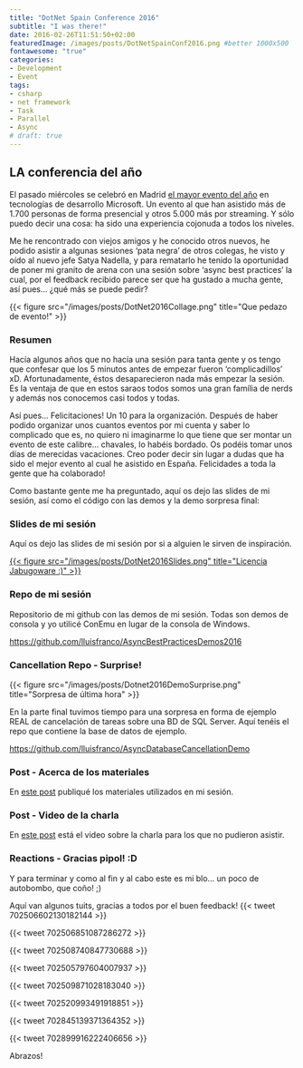 ```yaml
---
title: "DotNet Spain Conference 2016"
subtitle: "I was there!"
date: 2016-02-26T11:51:50+02:00
featuredImage: /images/posts/DotNetSpainConf2016.png #better 1000x500
fontawesome: "true"
categories: 
- Development
- Event
tags:
- csharp
- net framework
- Task
- Parallel
- Async
# draft: true
---
```


## **LA** conferencia del año

El pasado miércoles se celebró en Madrid [el mayor evento del año](https://news.microsoft.com/es-es/2016/02/24/microsoft-reune-6700-desarrolladores-dotnet-conference-2016-mayor-evento-net-espana/) en tecnologías de desarrollo Microsoft. Un evento al que han asistido más de 1.700 personas de forma presencial y otros 5.000 más por streaming. Y sólo puedo decir una cosa: ha sido una experiencia cojonuda a todos los niveles.

Me he rencontrado con viejos amigos y he conocido otros nuevos, he podido asistir a algunas sesiones ‘pata negra’ de otros colegas, he visto y oído al nuevo jefe Satya Nadella, y para rematarlo he tenido la oportunidad de poner mi granito de arena con una sesión sobre ‘async best practices’ la cual, por el feedback recibido parece ser que ha gustado a mucha gente, así pues… ¿qué más se puede pedir?

{{< figure src="/images/posts/DotNet2016Collage.png" title="Que pedazo de evento!" >}}

### Resumen

Hacía algunos años que no hacía una sesión para tanta gente y os tengo que confesar que los 5 minutos antes de empezar fueron ‘complicadillos’ xD. Afortunadamente, éstos desaparecieron nada más empezar la sesión. Es la ventaja de que en estos saraos todos somos una gran família de nerds y además nos conocemos casi todos y todas.

Así pues... Felicitaciones! Un 10 para la organización. Después de haber podido organizar unos cuantos eventos por mi cuenta y saber lo complicado que es, no quiero ni imaginarme lo que tiene que ser montar un evento de este calibre... chavales, lo habéis bordado. Os podéis tomar unos días de merecidas vacaciones. 
Creo poder decir sin lugar a dudas que ha sido el mejor evento al cual he asistido en España. Felicidades a toda la gente que ha colaborado!

Como bastante gente me ha preguntado, aquí os dejo las slides de mi sesión, así como el código con las demos y la demo sorpresa final:

### Slides de mi sesión

Aquí os dejo las slides de mi sesión por si a alguien le sirven de inspiración. 

[{{< figure src="/images/posts/DotNet2016Slides.png" title="Licencia Jabugoware :)" >}}](https://www2.slideshare.net/lluisfranco/async-best-practices-dotnet-conference-2016?ref=https://lluisfranco.com/2016/02/26/dotnet-spain-conference-2016-i-was-there/)

### Repo de mi sesión 

Repositorio de mi github con las demos de mi sesión. Todas son demos de consola y yo utilicé ConEmu en lugar de la consola de Windows.

https://github.com/lluisfranco/AsyncBestPracticesDemos2016

### Cancellation Repo - Surprise!

{{< figure src="/images/posts/Dotnet2016DemoSurprise.png" title="Sorpresa de última hora" >}}

En la parte final tuvimos tiempo para una sorpresa en forma de ejemplo REAL de cancelación de tareas sobre una BD de SQL Server. Aquí tenéis el repo que contiene la base de datos de ejemplo.

https://github.com/lluisfranco/AsyncDatabaseCancellationDemo

### Post - Acerca de los materiales

En [este post](es/materiales-sesion-dotnet-spain-2016/) publiqué los materiales utilizados en mi sesión.

### Post - Video de la charla

En [este post](es/video-sesion-dotnet-spain-2016/) está el video sobre la charla para los que no pudieron asistir.

### Reactions - Gracias pipol! :D

Y para terminar y como al fin y al cabo este es mi blo... un poco de autobombo, que coño! ;)

Aquí van algunos tuits, gracias a todos por el buen feedback!
{{< tweet 702506602130182144 >}}

{{< tweet 702506851087286272 >}}

{{< tweet 702508740847730688 >}}

{{< tweet 702505797604007937 >}}

{{< tweet 702509871028183040 >}}

{{< tweet 702520993491918851 >}}

{{< tweet 702845139371364352 >}}

{{< tweet 702899916222406656 >}}

Abrazos!